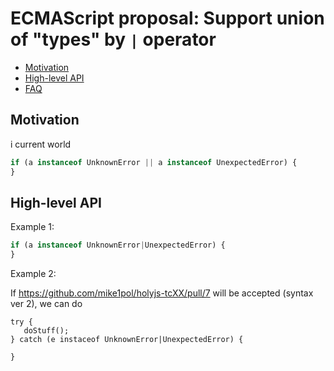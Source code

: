 # ECMAScript proposal: Support union of "types" by `|` operator

- [Motivation](#motivation)
- [High-level API](#high-level-api)
- [FAQ](#faq)

## Motivation

i current world

```js
if (a instanceof UnknownError || a instanceof UnexpectedError) {
}
```

## High-level API

Example 1:

```js
if (a instanceof UnknownError|UnexpectedError) {
}
```

Example 2:

If https://github.com/mike1pol/holyjs-tcXX/pull/7 will be accepted (syntax ver 2), we can do

```
try {
   doStuff();
} catch (e instaceof UnknownError|UnexpectedError) {

}
```

